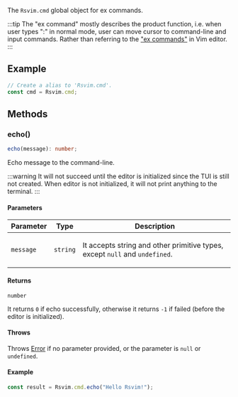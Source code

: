 The `Rsvim.cmd` global object for ex commands.

:::tip
The "ex command" mostly describes the product function, i.e. when user types ":" in normal mode,
user can move cursor to command-line and input commands. Rather than referring to the
["ex commands"](https://vimhelp.org/intro.txt.html#Ex-mode) in Vim editor.
:::

## Example

```javascript
// Create a alias to 'Rsvim.cmd'.
const cmd = Rsvim.cmd;
```

## Methods

### echo()

```ts
echo(message): number;
```

Echo message to the command-line.

:::warning
It will not succeed until the editor is initialized since the TUI is still not created.
When editor is not initialized, it will not print anything to the terminal.
:::

#### Parameters

<table>
<thead>
<tr>
<th>Parameter</th>
<th>Type</th>
<th>Description</th>
</tr>
</thead>
<tbody>
<tr>
<td>

`message`

</td>
<td>

`string`

</td>
<td>

It accepts string and other primitive types, except `null`
and `undefined`.

</td>
</tr>
</tbody>
</table>

#### Returns

`number`

It returns `0` if echo successfully, otherwise it returns `-1` if failed
(before the editor is initialized).

#### Throws

Throws [Error](https://developer.mozilla.org/docs/Web/JavaScript/Reference/Global_Objects/Error) if no parameter provided, or the parameter is `null` or `undefined`.

#### Example

```javascript
const result = Rsvim.cmd.echo("Hello Rsvim!");
```
